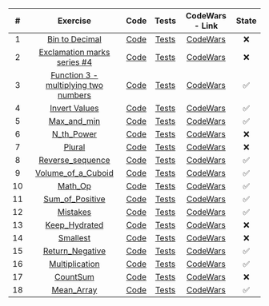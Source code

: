 | # | Exercise  | Code  | Tests | CodeWars - Link | State |
|:-:|:-:|:-:|:-:|:-:|:-:|
| 1 | [Bin to Decimal](https://github.com/lfteixeira996/CodeWars/blob/master/C/8kyu/Bin%20to%20Decimal/README.md) | [Code](https://github.com/lfteixeira996/CodeWars/blob/master/C/8kyu/Bin%20to%20Decimal/Bin_to_Decimal.c) | [Tests](https://github.com/lfteixeira996/CodeWars/blob/master/C/8kyu/Bin%20to%20Decimal/tests.c) | [CodeWars]() |:x:|
| 2 | [Exclamation marks series #4](https://github.com/lfteixeira996/CodeWars/blob/master/C/8kyu/Exclamation%20marks%20series%20%234/README.md) | [Code](https://github.com/lfteixeira996/CodeWars/blob/master/C/8kyu/Exclamation%20marks%20series%20%234/marks_series_4.c) | [Tests](https://github.com/lfteixeira996/CodeWars/blob/master/C/8kyu/Exclamation%20marks%20series%20%234/tests.c) | [CodeWars]() |:x:|
| 3 | [Function 3 - multiplying two numbers](https://github.com/lfteixeira996/CodeWars/blob/master/C/8kyu/Function%203%20-%20multiplying%20two%20numbers/README.md) | [Code](https://github.com/lfteixeira996/CodeWars/blob/master/C/8kyu/Function%203%20-%20multiplying%20two%20numbers/multiplying_two_numbers.c) | [Tests](https://github.com/lfteixeira996/CodeWars/blob/master/C/8kyu/Function%203%20-%20multiplying%20two%20numbers/tests.c) | [CodeWars](https://www.codewars.com/kata/function-3-multiplying-two-numbers/train/c) |:white_check_mark:|
| 4 | [Invert Values](https://github.com/lfteixeira996/CodeWars/blob/master/C/8kyu/Invert%20Values/README.md) | [Code](https://github.com/lfteixeira996/CodeWars/blob/master/C/8kyu/Invert%20Values/Invert_values.c) | [Tests](https://github.com/lfteixeira996/CodeWars/blob/master/C/8kyu/Invert%20Values/tests.c) | [CodeWars](https://www.codewars.com/kata/invert-values/train/c) |:white_check_mark:|
| 5 | [Max_and_min](https://github.com/lfteixeira996/CodeWars/blob/master/C/8kyu/Max_and_min/README.md) | [Code](https://github.com/lfteixeira996/CodeWars/blob/master/C/8kyu/Max_and_min/Max_and_min.c) | [Tests](https://github.com/lfteixeira996/CodeWars/blob/master/C/8kyu/Max_and_min/tests.c) | [CodeWars](https://www.codewars.com/kata/find-maximum-and-minimum-values-of-a-list/train/c) |:white_check_mark:|
| 6 | [N_th_Power](https://github.com/lfteixeira996/CodeWars/blob/master/C/8kyu/N_th_Power/README.md) | [Code](https://github.com/lfteixeira996/CodeWars/blob/master/C/8kyu/N_th_Power/N_th_Power.c) | [Tests](https://github.com/lfteixeira996/CodeWars/blob/master/C/8kyu/N_th_Power/tests.c) | [CodeWars]() |:x:|
| 7 | [Plural](https://github.com/lfteixeira996/CodeWars/blob/master/C/8kyu/Plural/README.md) | [Code](https://github.com/lfteixeira996/CodeWars/blob/master/C/8kyu/Plural/plural.c) | [Tests](https://github.com/lfteixeira996/CodeWars/blob/master/C/8kyu/Plural/tests.c) | [CodeWars]() |:x:|
| 8 | [Reverse_sequence](https://github.com/lfteixeira996/CodeWars/blob/master/C/8kyu/Reverse_sequence/README.md) | [Code](https://github.com/lfteixeira996/CodeWars/blob/master/C/8kyu/Reverse_sequence/Reverse_sequence.c) | [Tests](https://github.com/lfteixeira996/CodeWars/blob/master/C/8kyu/Reverse_sequence/tests.c) | [CodeWars](https://www.codewars.com/kata/5a00e05cc374cb34d100000d/train/c) |:white_check_mark:|
| 9 | [Volume_of_a_Cuboid](https://github.com/lfteixeira996/CodeWars/blob/master/C/8kyu/Volume_of_a_Cuboid/README.md) | [Code](https://github.com/lfteixeira996/CodeWars/blob/master/C/8kyu/Volume_of_a_Cuboid/Volume_of_a_Cuboid.c) | [Tests](https://github.com/lfteixeira996/CodeWars/blob/master/C/8kyu/Volume_of_a_Cuboid/tests.c) | [CodeWars](https://www.codewars.com/kata/volume-of-a-cuboid/train/c) |:white_check_mark:|
|10|[Math_Op](https://github.com/lfteixeira996/CodeWars/tree/master/C/8kyu/Math_Op/README.md) | [Code](https://github.com/lfteixeira996/CodeWars/tree/master/C/8kyu/Math_Op/Math_Op.c)|[Tests](https://github.com/lfteixeira996/CodeWars/tree/master/C/8kyu/Math_Op/tests.c)|[CodeWars](https://www.codewars.com/kata/basic-mathematical-operations)|:white_check_mark:|
|11|[Sum_of_Positive](https://github.com/lfteixeira996/CodeWars/tree/master/C/8kyu/Sum_of_Positive/README.md) | [Code](https://github.com/lfteixeira996/CodeWars/tree/master/C/8kyu/Sum_of_Positive/Sum_of_Positive.c)|[Tests](https://github.com/lfteixeira996/CodeWars/tree/master/C/8kyu/Sum_of_Positive/tests.c)|[CodeWars](https://www.codewars.com/kata/sum-of-positive/train/c)|:white_check_mark:|
|12|[Mistakes](https://github.com/lfteixeira996/CodeWars/tree/master/C/8kyu/Mistakes/README.md) | [Code](https://github.com/lfteixeira996/CodeWars/tree/master/C/8kyu/Mistakes/Mistakes.c)|[Tests](https://github.com/lfteixeira996/CodeWars/tree/master/C/8kyu/Mistakes/tests.c)|[CodeWars](https://www.codewars.com/kata/correct-the-mistakes-of-the-character-recognition-software/train/c)|:white_check_mark:|
|13|[Keep_Hydrated](https://github.com/lfteixeira996/CodeWars/tree/master/C/8kyu/Keep_Hydrated/README.md) | [Code](https://github.com/lfteixeira996/CodeWars/tree/master/C/8kyu/Keep_Hydrated/Keep_Hydrated.c)|[Tests](https://github.com/lfteixeira996/CodeWars/tree/master/C/8kyu/Keep_Hydrated/tests.c)|[CodeWars](https://www.codewars.com/kata/keep-hydrated-1/train/c)|:x:|
|14|[Smallest](https://github.com/lfteixeira996/CodeWars/tree/master/C/8kyu/Smallest/README.md) | [Code](https://github.com/lfteixeira996/CodeWars/tree/master/C/8kyu/Smallest/Smallest.c)|[Tests](https://github.com/lfteixeira996/CodeWars/tree/master/C/8kyu/Smallest/tests.c)|[CodeWars](https://www.codewars.com/kata/find-the-smallest-integer-in-the-array/train/c)|:x:|
|15|[Return_Negative](https://github.com/lfteixeira996/CodeWars/tree/master/C/8kyu/Return_Negative/README.md) | [Code](https://github.com/lfteixeira996/CodeWars/tree/master/C/8kyu/Return_Negative/Return_Negative.c)|[Tests](https://github.com/lfteixeira996/CodeWars/tree/master/C/8kyu/Return_Negative/tests.c)|[CodeWars](https://www.codewars.com/kata/return-negative/c)|:white_check_mark:|
|16|[Multiplication](https://github.com/lfteixeira996/CodeWars/tree/master/C/8kyu/Multiplication/README.md) | [Code](https://github.com/lfteixeira996/CodeWars/tree/master/C/8kyu/Multiplication/Multiplication.c)|[Tests](https://github.com/lfteixeira996/CodeWars/tree/master/C/8kyu/Multiplication/tests.c)|[CodeWars](https://www.codewars.com/kata/simple-multiplication/train/c)|:white_check_mark:|
|17|[CountSum](https://github.com/lfteixeira996/CodeWars/tree/master/C/8kyu/CountSum/README.md) | [Code](https://github.com/lfteixeira996/CodeWars/tree/master/C/8kyu/CountSum/CountSum.c)|[Tests](https://github.com/lfteixeira996/CodeWars/tree/master/C/8kyu/CountSum/tests.c)|[CodeWars](https://www.codewars.com/kata/count-of-positives-slash-sum-of-negatives/train/c/5be98f232a37b2bb7b00028c)|:x:|
|18|[Mean_Array](https://github.com/lfteixeira996/CodeWars/tree/master/C/8kyu/Mean_Array/README.md) | [Code](https://github.com/lfteixeira996/CodeWars/tree/master/C/8kyu/Mean_Array/Mean_Array.c)|[Tests](https://github.com/lfteixeira996/CodeWars/tree/master/C/8kyu/Mean_Array/tests.c)|[CodeWars](https://www.codewars.com/kata/563e320cee5dddcf77000158/train/c)|:white_check_mark:|
